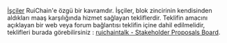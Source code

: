 [İşçiler](introduction/workers) RuiChain'e özgü bir kavramdır. İşçiler, blok zincirinin kendisinden aldıkları maaş karşılığında hizmet sağlayan tekliflerdir. Teklifin amacını açıklayan bir web veya forum bağlantısı teklifin içine dahil edilmelidir, teklifleri burada görebilirsiniz :  [ruichaintalk - Stakeholder Proposals Board](https://ruichaintalk.org/index.php/board,75.0.html).
